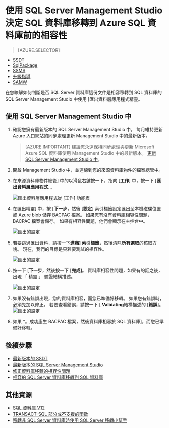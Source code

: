 <properties
   pageTitle="使用 SQL Server Management Studio 決定 SQL 資料庫移轉到 Azure SQL 資料庫前的相容性 |Microsoft Azure"
   description="Microsoft Azure SQL 資料庫，資料庫移轉、 SQL 資料庫相容性、 匯出資料層應用程式精靈"
   services="sql-database"
   documentationCenter=""
   authors="CarlRabeler"
   manager="jhubbard"
   editor=""/>

<tags
   ms.service="sql-database"
   ms.devlang="NA"
   ms.topic="article"
   ms.tgt_pltfrm="NA"
   ms.workload="sqldb-migrate"
   ms.date="08/29/2016"
   ms.author="carlrab"/>

# <a name="use-sql-server-management-studio-to-determine-sql-database-compatibility-before-migration-to-azure-sql-database"></a>使用 SQL Server Management Studio 決定 SQL 資料庫移轉到 Azure SQL 資料庫前的相容性

> [AZURE.SELECTOR]
- [SSDT](sql-database-cloud-migrate-fix-compatibility-issues-ssdt.md)
- [SqlPackage](sql-database-cloud-migrate-determine-compatibility-sqlpackage.md)
- [SSMS](sql-database-cloud-migrate-determine-compatibility-ssms.md)
- [升級指導](http://www.microsoft.com/download/details.aspx?id=48119)
- [SAMW](sql-database-cloud-migrate-fix-compatibility-issues.md)
 
在您瞭解如何判斷是否 SQL Server 資料庫這份文件是相容移轉到 SQL 資料庫的 SQL Server Management Studio 中使用 [匯出資料層應用程式精靈。

## <a name="using-sql-server-management-studio"></a>使用 SQL Server Management Studio 中

1. 確認您擁有最新版本的 SQL Server Management Studio 中。 每月維持更新 Azure 入口網站的同步處理更新 Management Studio 中的最新版本。

     > [AZURE.IMPORTANT] 建議您永遠保持同步處理與更新 Microsoft Azure SQL 資料庫使用 Management Studio 中的最新版本。 [更新 SQL Server Management Studio 中](https://msdn.microsoft.com/library/mt238290.aspx)。

2. 開啟 Management Studio 中，並連線到您的來源資料庫物件的檔案總管中。
3. 在來源資料庫物件總管] 中的以滑鼠右鍵按一下，指向 [**工作**] 中，按一下 [**匯出資料層應用程式...**

    ![匯出資料層應用程式從 [工作] 功能表](./media/sql-database-cloud-migrate/TestForCompatibilityUsingSSMS01.png)

4. 在匯出精靈] 中，按 [**下一步**，然後 [**設定**] 索引標籤設定匯出至本機磁碟位置或 Azure blob 儲存 BACPAC 檔案。 如果您有沒有資料庫相容性問題，BACPAC 檔案會儲存。 如果有相容性問題，他們會顯示在主控台中。

    ![匯出的設定](./media/sql-database-cloud-migrate/TestForCompatibilityUsingSSMS02.png)

5. 若要跳過匯出資料，請按一下**進階] 索引標籤**，然後清除**所有選取**的核取方塊。 現在，我們的目標是只若要測試的相容性。

    ![匯出的設定](./media/sql-database-cloud-migrate/TestForCompatibilityUsingSSMS03.png)

6. 按一下 [**下一步**，然後按一下 [**完成]**。 資料庫相容性問題，如果有的話之後，出現 「 精靈 」 驗證結構描述。

    ![匯出的設定](./media/sql-database-cloud-migrate/TestForCompatibilityUsingSSMS04.png)

7. 如果沒有錯誤出現，您的資料庫相容，而您已準備好移轉。 如果您有錯誤時，必須先加以修正。 若要查看錯誤，請按一下 [ **Validating**結構描述的 [**錯誤**]。 
    ![匯出的設定](./media/sql-database-cloud-migrate/TestForCompatibilityUsingSSMS05.png)

8.  如果 *。成功產生 BACPAC 檔案，然後資料庫相容於 SQL 資料庫]，而您已準備好移轉。

## <a name="next-steps"></a>後續步驟

- [最新版本的 SSDT](https://msdn.microsoft.com/library/mt204009.aspx)
- [最新版本的 SQL Server Management Studio](https://msdn.microsoft.com/library/mt238290.aspx)
- [修正資料庫移轉的相容性問題](sql-database-cloud-migrate.md#fix-database-migration-compatibility-issues)
- [相容的 SQL Server 資料庫移轉到 SQL 資料庫](sql-database-cloud-migrate.md#migrate-a-compatible-sql-server-database-to-sql-database)

## <a name="additional-resources"></a>其他資源

- [SQL 資料庫 V12](sql-database-v12-whats-new.md)
- [TRANSACT-SQL 部分或不支援的函數](sql-database-transact-sql-information.md)
- [移轉非 SQL Server 資料庫時使用 SQL Server 移轉小幫手](http://blogs.msdn.com/b/ssma/)
